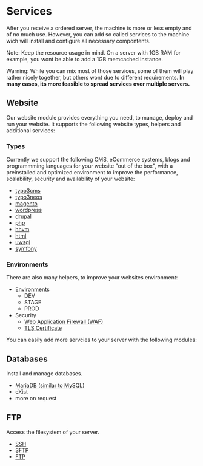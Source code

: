 # Services

After you receive a ordered server, the machine is more or less empty and of no much use. However, you can add so called services to the machine wich will install and configure all necessary compontents.

Note: Keep the resource usage in mind. On a server with 1GB RAM for example, you wont be able to add a 1GB memcached instance.

Warning: While you can mix most of those services, some of them will play rather nicely together, but others wont due to different requirements. **In many cases, its more feasible to spread services over multiple servers.**


## Website

Our website module provides everything you need, to manage, deploy and run your website.
It supports the following website types, helpers and additional services:


### Types

Currently we support the following CMS, eCommerce systems, blogs and programmming languages for your website "out of the box",
with a preinstalled and optimized environment to improve the performance, scalability, security and availability of your website:

* [typo3cms](services/website.md#typo3cms)
* [typo3neos](services/website.md#typo3neos)
* [magento](services/website.md#magento)
* [wordpress](services/website.md#wordpress)
* [drupal](services/website.md#drupal)
* [php](services/website.md#php)
* [hhvm](services/website.md#hhvm)
* [html](services/website.md#html)
* [uwsgi](services/website.md#uwsgi)
* [symfony](services/website.md#Symfony)


### Environments

There are also many helpers, to improve your websites environment:

* [Environments](services/website.md#Environments)
    * DEV
    * STAGE
    * PROD
* Security
    * [Web Application Firewall (WAF)](services/website.md#Naxsi)
    * [TLS Certificate](services/website.md#TLS_Certificates)

You can easily add more servcies to your server with the following modules:


## Databases

Install and manage databases.

* [MariaDB (similar to MySQL)](services/database.md#mysql-mariadb)
* eXist
* more on request


## FTP

Access the filesystem of your server.

* [SSH](/server/access.md#SSH)
* [SFTP](/server/access.md#SFTP)
* [FTP](/services/ftp.md)


